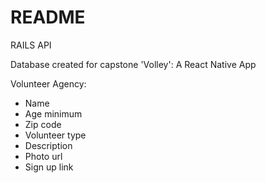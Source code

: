 # README

RAILS API

Database created for capstone 'Volley': A React Native App 

Volunteer Agency:
- Name
- Age minimum
- Zip code
- Volunteer type
- Description
- Photo url
- Sign up link

